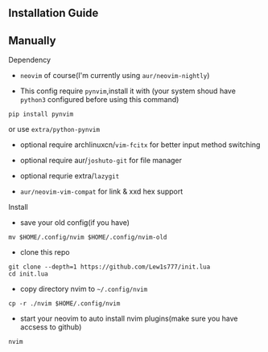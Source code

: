 Installation Guide
---

Manually
---
Dependency

- ``neovim`` of course(I'm currently using ``aur/neovim-nightly``)

- This config require ``pynvim``,install it with (your system shoud have ``python3`` configured before using this command)
```
pip install pynvim
```
or use ``extra/python-pynvim``
- optional require archlinuxcn/``vim-fcitx`` for better input method switching
- optional require aur/``joshuto-git`` for file manager
- optional requrie extra/``lazygit``

- ``aur/neovim-vim-compat`` for link & xxd hex support


Install
- save your old config(if you have)
```
mv $HOME/.config/nvim $HOME/.config/nvim-old
```
- clone this repo
```
git clone --depth=1 https://github.com/Lew1s777/init.lua
cd init.lua
```
- copy directory nvim to ``~/.config/nvim``
```
cp -r ./nvim $HOME/.config/nvim
```
- start your neovim to auto install nvim plugins(make sure you have accsess to github)
```
nvim
```
